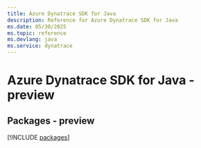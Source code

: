 ```yaml
---
title: Azure Dynatrace SDK for Java
description: Reference for Azure Dynatrace SDK for Java
ms.date: 05/30/2025
ms.topic: reference
ms.devlang: java
ms.service: dynatrace
---
```

# Azure Dynatrace SDK for Java - preview
## Packages - preview
[!INCLUDE [packages](dynatrace-index.md)]